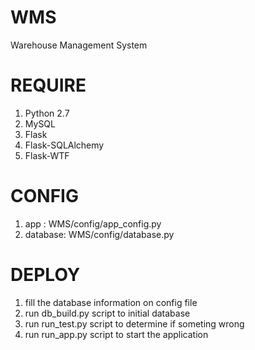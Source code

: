 WMS
===

Warehouse Management System

REQUIRE
===

1. Python 2.7
1. MySQL
1. Flask
1. Flask-SQLAlchemy
1. Flask-WTF

CONFIG
===

1. app : WMS/config/app_config.py
1. database: WMS/config/database.py

DEPLOY
===

1. fill the database information on config file
1. run db_build.py script to initial database
1. run run_test.py script to determine if someting wrong
1. run run_app.py script to start the application